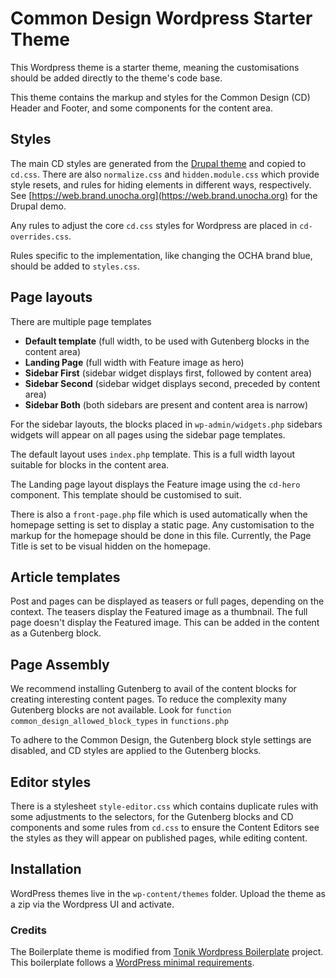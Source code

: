 # Common Design Wordpress Starter Theme
This Wordpress theme is a starter theme, meaning the customisations should be added directly to the theme's code base.

This theme contains the markup and styles for the Common Design (CD) Header and Footer, and some components for the 
content area.

## Styles
The main CD styles are generated from the [Drupal theme](https://github.com/UN-OCHA/common_design) and copied to
`cd.css`. There are also `normalize.css` and `hidden.module.css` which provide style resets, and rules for hiding
elements in different ways, respectively. See [https://web.brand.unocha.org](https://web.brand.unocha.org) for the Drupal demo.

Any rules to adjust the core `cd.css` styles for Wordpress are placed in `cd-overrides.css`.

Rules specific to the implementation, like changing the OCHA brand blue, should be added to `styles.css`.

## Page layouts
There are multiple page templates
- **Default template** (full width, to be used with Gutenberg blocks in the content area)
- **Landing Page** (full width with Feature image as hero)
- **Sidebar First** (sidebar widget displays first, followed by content area)
- **Sidebar Second** (sidebar widget displays second, preceded by content area)
- **Sidebar Both** (both sidebars are present and content area is narrow)

For the sidebar layouts, the blocks placed in `wp-admin/widgets.php` sidebars widgets will appear on all pages using the
sidebar page templates.

The default layout uses `index.php` template. This is a full width layout suitable for blocks in the content area.

The Landing page layout displays the Feature image using the `cd-hero` component. This template should be customised to suit.

There is also a `front-page.php` file which is used automatically when the homepage setting is set to display a static page. Any customisation to the markup for the homepage should be done in this file. Currently, the Page Title is set to be visual hidden on the homepage.

## Article templates
Post and pages can be displayed as teasers or full pages, depending on the context. The teasers display the Featured image as a thumbnail. The full page doesn't display the Featured image. This can be added in the content as a Gutenberg block.

## Page Assembly
We recommend installing Gutenberg to avail of the content blocks for creating interesting content pages. To reduce the complexity many Gutenberg blocks are not available. Look for `function common_design_allowed_block_types` in `functions.php`

To adhere to the Common Design, the Gutenberg block style settings are disabled, and CD styles are applied to the Gutenberg blocks.

## Editor styles
There is a stylesheet `style-editor.css` which contains duplicate rules with some adjustments to the selectors, for the Gutenberg blocks and CD components and some rules from `cd.css` to ensure the Content Editors see the styles as they will appear on published pages, while editing content.

## Installation
WordPress themes live in the `wp-content/themes` folder. Upload the theme as a zip via the Wordpress UI and activate.

### Credits
The Boilerplate theme is modified from [Tonik Wordpress Boilerplate](//github.com/tonik/wordpress-theme-boilerplate/release) project. This boilerplate follows a [WordPress minimal requirements](https://wordpress.org/about/requirements/).


